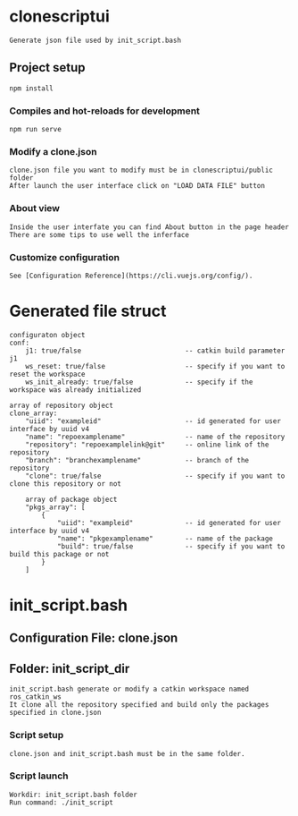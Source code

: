 # clonescriptui 
```
Generate json file used by init_script.bash
```
## Project setup
```
npm install
```
### Compiles and hot-reloads for development
```
npm run serve
```
### Modify a clone.json
```
clone.json file you want to modify must be in clonescriptui/public folder
After launch the user interface click on "LOAD DATA FILE" button
```
### About view
```
Inside the user interfate you can find About button in the page header
There are some tips to use well the inferface
```
### Customize configuration
```
See [Configuration Reference](https://cli.vuejs.org/config/).
```

# Generated file struct
```
configuraton object
conf:
    j1: true/false                          -- catkin build parameter j1
    ws_reset: true/false                    -- specify if you want to reset the workspace
    ws_init_already: true/false             -- specify if the workspace was already initialized

array of repository object
clone_array:
    "uiid": "exampleid"                     -- id generated for user interface by uuid v4
    "name": "repoexamplename"               -- name of the repository    
    "repository": "repoexamplelink@git"     -- online link of the repository
    "branch": "branchexamplename"           -- branch of the repository
    "clone": true/false                     -- specify if you want to clone this repository or not

    array of package object
    "pkgs_array": [
        {       
            "uiid": "exampleid"             -- id generated for user interface by uuid v4       
            "name": "pkgexamplename"        -- name of the package
            "build": true/false             -- specify if you want to build this package or not
        }
    ]
```

# init_script.bash

## Configuration File: clone.json
## Folder: init_script_dir
```
init_script.bash generate or modify a catkin workspace named ros_catkin_ws
It clone all the repository specified and build only the packages specified in clone.json
```
### Script setup
```
clone.json and init_script.bash must be in the same folder.
```
### Script launch
```
Workdir: init_script.bash folder
Run command: ./init_script
```